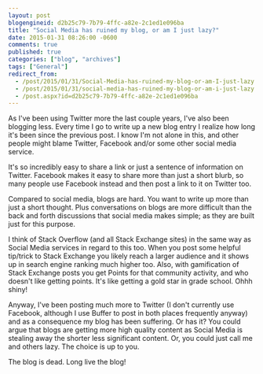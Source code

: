```yaml
---
layout: post
blogengineid: d2b25c79-7b79-4ffc-a82e-2c1ed1e096ba
title: "Social Media has ruined my blog, or am I just lazy?"
date: 2015-01-31 08:26:00 -0600
comments: true
published: true
categories: ["blog", "archives"]
tags: ["General"]
redirect_from: 
  - /post/2015/01/31/Social-Media-has-ruined-my-blog-or-am-I-just-lazy
  - /post/2015/01/31/social-media-has-ruined-my-blog-or-am-i-just-lazy
  - /post.aspx?id=d2b25c79-7b79-4ffc-a82e-2c1ed1e096ba
---
```

<!-- more -->
<p>As I've been using Twitter more the last couple years, I've also been blogging less. Every time I go to write up a new blog entry I realize how long it's been since the previous post. I know I'm not alone in this, and other people might blame Twitter, Facebook and/or some other social media service.</p>
<p>It's so incredibly easy to share a link or just a sentence of information on Twitter. Facebook makes it easy to share more than just a short blurb, so many people use Facebook instead and then post a link to it on Twitter too.</p>
<p>Compared to social media, blogs are hard. You want to write up more than just a short thought. Plus conversations on blogs are more difficult than the back and forth discussions that social media makes simple; as they are built just for this purpose.</p>
<p>I think of Stack Overflow (and all Stack Exchange sites) in the same way as Social Media services in regard to this too. When you post some helpful tip/trick to Stack Exchange you likely reach a larger audience and it shows up in search engine ranking much higher too. Also, with gamification of Stack Exchange posts you get Points for that community activity, and who doesn't like getting points. It's like getting a gold star in grade school. Ohhh shiny!</p>
<p>Anyway, I've been posting much more to Twitter (I don't currently use Facebook, although I use Buffer to post in both places frequently anyway) and as a consequence my blog has been suffering. Or has it? You could argue that blogs are getting more high quality content as Social Media is stealing away the shorter less significant content. Or, you could just call me and others lazy. The choice is up to you.</p>
<p>The blog is dead. Long live the blog!</p>
